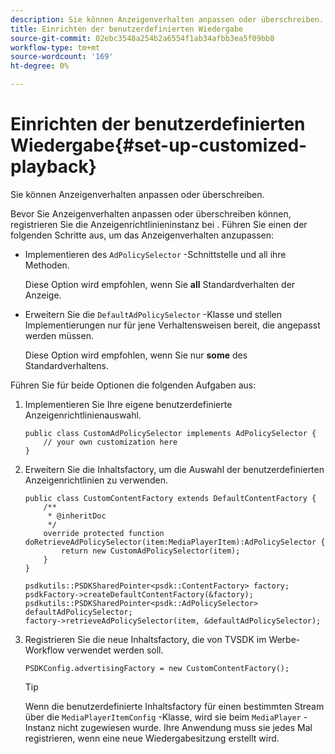 ```yaml
---
description: Sie können Anzeigenverhalten anpassen oder überschreiben.
title: Einrichten der benutzerdefinierten Wiedergabe
source-git-commit: 02ebc3548a254b2a6554f1ab34afbb3ea5f09bb8
workflow-type: tm+mt
source-wordcount: '169'
ht-degree: 0%

---
```


# Einrichten der benutzerdefinierten Wiedergabe{#set-up-customized-playback}

Sie können Anzeigenverhalten anpassen oder überschreiben.

Bevor Sie Anzeigenverhalten anpassen oder überschreiben können, registrieren Sie die Anzeigenrichtlinieninstanz bei .
Führen Sie einen der folgenden Schritte aus, um das Anzeigenverhalten anzupassen:

* Implementieren des `AdPolicySelector` -Schnittstelle und all ihre Methoden.

  Diese Option wird empfohlen, wenn Sie **all** Standardverhalten der Anzeige.

* Erweitern Sie die `DefaultAdPolicySelector` -Klasse und stellen Implementierungen nur für jene Verhaltensweisen bereit, die angepasst werden müssen.

  Diese Option wird empfohlen, wenn Sie nur **some** des Standardverhaltens.

Führen Sie für beide Optionen die folgenden Aufgaben aus:

1. Implementieren Sie Ihre eigene benutzerdefinierte Anzeigenrichtlinienauswahl.

   ```
   public class CustomAdPolicySelector implements AdPolicySelector { 
       // your own customization here 
   }
   ```

1. Erweitern Sie die Inhaltsfactory, um die Auswahl der benutzerdefinierten Anzeigenrichtlinien zu verwenden.

   ```
   public class CustomContentFactory extends DefaultContentFactory { 
       /** 
        * @inheritDoc 
        */ 
       override protected function doRetrieveAdPolicySelector(item:MediaPlayerItem):AdPolicySelector { 
           return new CustomAdPolicySelector(item); 
       } 
   }
   ```

   ```
   psdkutils::PSDKSharedPointer<psdk::ContentFactory> factory; 
   psdkFactory->createDefaultContentFactory(&factory); 
   psdkutils::PSDKSharedPointer<psdk::AdPolicySelector> defaultAdPolicySelector; 
   factory->retrieveAdPolicySelector(item, &defaultAdPolicySelector);
   ```

1. Registrieren Sie die neue Inhaltsfactory, die von TVSDK im Werbe-Workflow verwendet werden soll.

   ```
   PSDKConfig.advertisingFactory = new CustomContentFactory();
   ```

   >[!TIP]
   >
   >Wenn die benutzerdefinierte Inhaltsfactory für einen bestimmten Stream über die `MediaPlayerItemConfig` -Klasse, wird sie beim `MediaPlayer` -Instanz nicht zugewiesen wurde. Ihre Anwendung muss sie jedes Mal registrieren, wenn eine neue Wiedergabesitzung erstellt wird.
